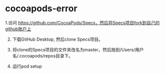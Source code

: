 # cocoapods-error

1.访问 https://github.com/CocoaPods/Specs，然后将Specs项目fork到自己的github账户上 

2. 下载GitHub Desktop, 然后clone Specs项目。 

3. 将clone的Specs项目的文件夹改名为master，然后拖到/Users/用户名/.cocoapods/repos目录下。

4. 运行pod setup

